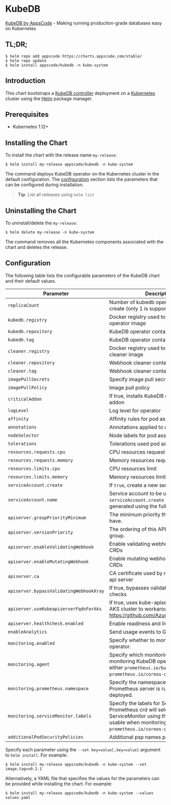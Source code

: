 # KubeDB

[KubeDB by AppsCode](https://github.com/kubedb/installer) - Making running production-grade databases easy on Kubernetes

## TL;DR;

```console
$ helm repo add appscode https://charts.appscode.com/stable/
$ helm repo update
$ helm install appscode/kubedb -n kube-system
```

## Introduction

This chart bootstraps a [KubeDB controller](https://github.com/kubedb/installer) deployment on a [Kubernetes](http://kubernetes.io) cluster using the [Helm](https://helm.sh) package manager.

## Prerequisites

- Kubernetes 1.12+

## Installing the Chart

To install the chart with the release name `my-release`:

```console
$ helm install my-release appscode/kubedb -n kube-system
```

The command deploys KubeDB operator on the Kubernetes cluster in the default configuration. The [configuration](#configuration) section lists the parameters that can be configured during installation.

> **Tip**: List all releases using `helm list`

## Uninstalling the Chart

To uninstall/delete the `my-release`:

```console
$ helm delete my-release -n kube-system
```

The command removes all the Kubernetes components associated with the chart and deletes the release.

## Configuration

The following table lists the configurable parameters of the KubeDB chart and their default values.

| Parameter                               | Description                                                                                                                                                                | Default                                                   |
| --------------------------------------- | -------------------------------------------------------------------------------------------------------------------------------------------------------------------------- | --------------------------------------------------------- |
| `replicaCount`                          | Number of kubedb operator replicas to create (only 1 is supported)                                                                                                         | `1`                                                       |
| `kubedb.registry`                       | Docker registry used to pull KubeDB operator image                                                                                                                         | `kubedb`                                                  |
| `kubedb.repository`                     | KubeDB operator container image                                                                                                                                            | `operator`                                                |
| `kubedb.tag`                            | KubeDB operator container image tag                                                                                                                                        | `v0.13.0-rc.0`                                            |
| `cleaner.registry`                      | Docker registry used to pull Webhook cleaner image                                                                                                                         | `appscode`                                                |
| `cleaner.repository`                    | Webhook cleaner container image                                                                                                                                            | `kubectl`                                                 |
| `cleaner.tag`                           | Webhook cleaner container image tag                                                                                                                                        | `v1.12`                                                   |
| `imagePullSecrets`                      | Specify image pull secrets                                                                                                                                                 | `[]`                                                      |
| `imagePullPolicy`                       | Image pull policy                                                                                                                                                          | `IfNotPresent`                                            |
| `criticalAddon`                         | If true, installs KubeDB operator as critical addon                                                                                                                        | `false`                                                   |
| `logLevel`                              | Log level for operator                                                                                                                                                     | `3`                                                       |
| `affinity`                              | Affinity rules for pod assignment                                                                                                                                          | `{}`                                                      |
| `annotations`                           | Annotations applied to operator pod(s)                                                                                                                                     | `{}`                                                      |
| `nodeSelector`                          | Node labels for pod assignment                                                                                                                                             | `{}`                                                      |
| `tolerations`                           | Tolerations used pod assignment                                                                                                                                            | `{}`                                                      |
| `resources.requests.cpu`                | CPU resources request                                                                                                                                                      | `100m`                                                    |
| `resources.requests.memory`             | Memory resources request                                                                                                                                                   | `60Mi`                                                    |
| `resources.limits.cpu`                  | CPU resources limit                                                                                                                                                        | `""`                                                      |
| `resources.limits.memory`               | Memory resources limit                                                                                                                                                     | `""`                                                      |
| `serviceAccount.create`                 | If `true`, create a new service account                                                                                                                                    | `true`                                                    |
| `serviceAccount.name`                   | Service account to be used. If not set and `serviceAccount.create` is `true`, a name is generated using the fullname template                                              | ``                                                        |
| `apiserver.groupPriorityMinimum`        | The minimum priority the group should have.                                                                                                                                | 10000                                                     |
| `apiserver.versionPriority`             | The ordering of this API inside of the group.                                                                                                                              | 15                                                        |
| `apiserver.enableValidatingWebhook`     | Enable validating webhooks for KubeDB CRDs                                                                                                                                 | `true`                                                    |
| `apiserver.enableMutatingWebhook`       | Enable mutating webhooks for KubeDB CRDs                                                                                                                                   | `true`                                                    |
| `apiserver.ca`                          | CA certificate used by main Kubernetes api server                                                                                                                          | `not-ca-cert`                                             |
| `apiserver.bypassValidatingWebhookXray` | If true, bypasses validating webhook xray checks                                                                                                                           | `false`                                                   |
| `apiserver.useKubeapiserverFqdnForAks`  | If true, uses kube-apiserver FQDN for AKS cluster to workaround https://github.com/Azure/AKS/issues/522                                                                    | `true`                                                    |
| `apiserver.healthcheck.enabled`         | Enable readiness and liveliness probes                                                                                                                                     | `false`                                                   |
| `enableAnalytics`                       | Send usage events to Google Analytics                                                                                                                                      | `true`                                                    |
| `monitoring.enabled`                    | Specify whether to monitor KubeDB operator.                                                                                                                                | `false`                                                   |
| `monitoring.agent`                      | Specify which monitoring agent to use for monitoring KubeDB operator. It accepts either `prometheus.io/builtin` or `prometheus.io/coreos-operator`.                        | `none`                                                    |
| `monitoring.prometheus.namespace`       | Specify the namespace where Prometheus server is running or will be deployed.                                                                                              | Release namespace                                         |
| `monitoring.serviceMonitor.labels`      | Specify the labels for ServiceMonitor. Prometheus crd will select ServiceMonitor using these labels. Only usable when monitoring agent is `prometheus.io/coreos-operator`. | `app: <generated app name>` and `release: <release name>` |
| `additionalPodSecurityPolicies`         | Additional psp names passed to operator                                                                                                                                    | `[]`                                                      |

Specify each parameter using the `--set key=value[,key=value]` argument to `helm install`. For example:

```console
$ helm install my-release appscode/kubedb -n kube-system --set image.tag=v0.2.1
```

Alternatively, a YAML file that specifies the values for the parameters can be provided while
installing the chart. For example:

```console
$ helm install my-release appscode/kubedb -n kube-system --values values.yaml
```
